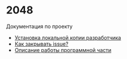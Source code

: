 # 2048

Документация по проекту

- [Установка локальной копии разработчика](docs/run-local.md)
- [Как закрывать issue?](docs/workflow.md)
- [Описание работы программной части](docs/code-desc.md)
